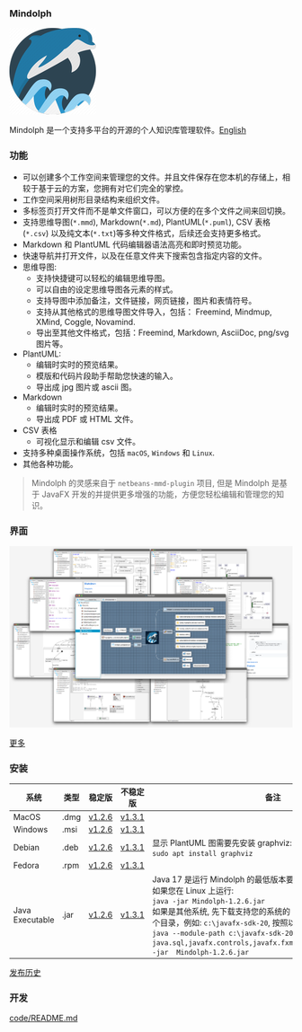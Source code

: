 ### Mindolph

![](../DemoWorkspace/app_30.png)

Mindolph 是一个支持多平台的开源的个人知识库管理软件。[English](../README.md)


### 功能
* 可以创建多个工作空间来管理您的文件。并且文件保存在您本机的存储上，相较于基于云的方案，您拥有对它们完全的掌控。
* 工作空间采用树形目录结构来组织文件。
* 多标签页打开文件而不是单文件窗口，可以方便的在多个文件之间来回切换。
* 支持思维导图(`*.mmd`), Markdown(`*.md`), PlantUML(`*.puml`), CSV 表格(`*.csv`) 以及纯文本(`*.txt`)等多种文件格式，后续还会支持更多格式。
* Markdown 和 PlantUML 代码编辑器语法高亮和即时预览功能。  
* 快速导航并打开文件，以及在任意文件夹下搜索包含指定内容的文件。  
* 思维导图:
	* 支持快捷键可以轻松的编辑思维导图。
	* 可以自由的设定思维导图各元素的样式。
	* 支持导图中添加备注，文件链接，网页链接，图片和表情符号。
	* 支持从其他格式的思维导图文件导入，包括： Freemind, Mindmup, XMind, Coggle, Novamind.
	* 导出至其他文件格式，包括：Freemind, Markdown, AsciiDoc, png/svg 图片等。
* PlantUML:
	* 编辑时实时的预览结果。
	* 模版和代码片段助手帮助您快速的输入。
	* 导出成 jpg 图片或 ascii 图。
* Markdown
	* 编辑时实时的预览结果。
	* 导出成 PDF 或 HTML 文件。
* CSV 表格
	* 可视化显示和编辑 csv 文件。
* 支持多种桌面操作系统，包括 `macOS`, `Windows` 和 `Linux`.
* 其他各种功能。

> Mindolph 的灵感来自于 `netbeans-mmd-plugin` 项目, 但是 Mindolph 是基于 JavaFX 开发的并提供更多增强的功能，方便您轻松编辑和管理您的知识。


### 界面
![](main.png)

[更多](screenshots.md)


### 安装

|系统|类型|稳定版|不稳定版|备注|
|----|----|----|----|----|
|MacOS|.dmg|[v1.2.6](https://github.com/mindolph/Mindolph/releases/download/v1.2.6/Mindolph-1.2.6.dmg)|[v1.3.1](https://github.com/mindolph/Mindolph/releases/download/v1.3.1/Mindolph-1.3.1.dmg)| |
|Windows|.msi|[v1.2.6](https://github.com/mindolph/Mindolph/releases/download/v1.2.6/Mindolph-1.2.6.msi)|[v1.3.1](https://github.com/mindolph/Mindolph/releases/download/v1.3.1/Mindolph-1.3.1.dmg)| |
|Debian|.deb|[v1.2.6](https://github.com/mindolph/Mindolph/releases/download/v1.2.6/Mindolph-1.2.6.deb)|[v1.3.1](https://github.com/mindolph/Mindolph/releases/download/v1.3.1/Mindolph-1.3.1.deb)|	显示 PlantUML 图需要先安装 graphviz:  </br>  `sudo apt install graphviz`|
|Fedora|.rpm|[v1.2.6](https://github.com/mindolph/Mindolph/releases/download/v1.2.6/Mindolph-1.2.6.rpm)|[v1.3.1](https://github.com/mindolph/Mindolph/releases/download/v1.3.1/Mindolph-1.3.1.rpm)| |
|Java Executable|.jar|[v1.2.6](https://github.com/mindolph/Mindolph/releases/download/v1.2.6/Mindolph-1.2.6.jar)|[v1.3.1](https://github.com/mindolph/Mindolph/releases/download/v1.3.1/Mindolph-1.3.1.jar)| Java 17 是运行 Mindolph 的最低版本要求.   	</br> 如果您在 Linux 上运行:   </br> `java -jar Mindolph-1.2.6.jar`  </br> 如果是其他系统, 先下载支持您的系统的 JavaFX SDK 并解压缩到某个目录，例如: `c:\javafx-sdk-20`, 按照以下方式运行:     </br>`java --module-path c:\javafx-sdk-20\lib --add-modules java.sql,javafx.controls,javafx.fxml,javafx.swing,javafx.web -jar  Mindolph-1.2.6.jar` |



[发布历史](release_notes.md)


### 开发

[code/README.md](../code/README.md)
